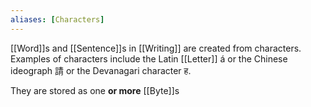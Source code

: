 ```yaml
---
aliases: [Characters]
---
```


[[Word]]s and [[Sentence]]s in [[Writing]] are created from characters. Examples of characters include the Latin [[Letter]] á or the Chinese ideograph 請 or the Devanagari character ह.

They are stored as one **or more** [[Byte]]s
